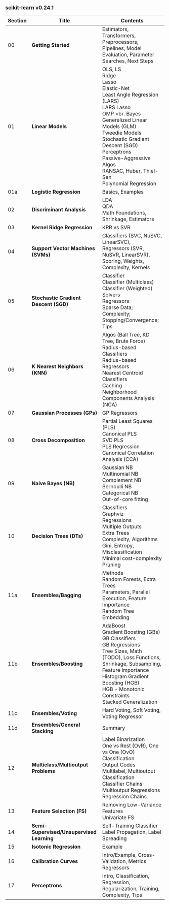 ### scikit-learn v0.24.1

| Section | Title | Contents |
| ------- | ----- | -------- |
| 00      | **Getting Started** | Estimators, Transformers, Preprocessors, Pipelines, Model Evaluation, Parameter Searches, Next Steps |
| 01      | **Linear Models** | OLS, LS <br> Ridge <br> Lasso <br> Elastic-Net <br> Least Angle Regression (LARS) <br> LARS Lasso <br> OMP <br. Bayes <br> Generalized Linear Models (GLM) <br> Tweedie Models <br> Stochastic Gradient Descent (SGD) <br> Perceptrons <br> Passive-Aggressive Algos <br> RANSAC, Huber, Thiel-Sen <br> Polynomial Regression |
| 01a     | **Logistic Regression** | Basics, Examples |
| 02      | **Discriminant Analysis** | LDA <br> QDA <br> Math Foundations, Shrinkage, Estimators |
| 03 | **Kernel Ridge Regression** | KRR vs SVR |
| 04 | **Support Vector Machines (SVMs)** | Classifiers (SVC, NuSVC, LinearSVC), <br> Regressors (SVR, NuSVR, LinearSVR),<br> Scoring, Weights,  Complexity, Kernels |
| 05 | **Stochastic Gradient Descent (SGD)** | Classifier <br> Classifier (Multiclass) <br> Classifier (Weighted) <br> Solvers <br> Regressors <br> Sparse Data; Complexity; Stopping/Convergence; Tips |
| 06 | **K Nearest Neighbors (KNN)** | Algos (Ball Tree, KD Tree, Brute Force) <br> Radius-based Classifiers <br> Radius-based Regressors <br> Nearest Centroid Classifiers <br> Caching <br> Neighborhood Components Analysis (NCA) |
| 07 | **Gaussian Processes (GPs)** | GP Regressors |
| 08 | **Cross Decomposition** | Partial Least Squares (PLS) <br> Canonical PLS <br> SVD PLS <br> PLS Regression <br> Canonical Correlation Analysis (CCA) |
| 09 | **Naive Bayes (NB)** | Gaussian NB <br> Multinomial NB <br> Complement NB <br> Bernoulli NB <br> Categorical NB <br> Out-of-core fitting |
| 10 | **Decision Trees (DTs)** | Classifiers <br> Graphviz <br> Regressions <br> Multiple Outputs <br> Extra Trees <br> Complexity, Algorithms <br> Gini, Entropy, Misclassification <br> Minimal cost-complexity Pruning |
| 11a | **Ensembles/Bagging** | Methods <br> Random Forests, Extra Trees <br> Parameters, Parallel Execution, Feature Importance <br> Random Tree Embedding
| 11b | **Ensembles/Boosting** | AdaBoost <br> Gradient Boosting (GBs) <br> GB Classifiers <br> GB Regressions <br> Tree Sizes, Math (TODO), Loss Functions, Shrinkage, Subsampling, Feature Importance <br> Histogram Gradient Boosting (HGB) <br> HGB - Monotonic Constraints <br> Stacked Generalization |
| 11c | **Ensembles/Voting** | Hard Voting, Soft Voting, Voting Regressor |
| 11d | **Ensembles/General Stacking** | Summary |
| 12 | **Multiclass/Multioutput Problems** | Label Binarization <br> One vs Rest (OvR), One vs One (OvO) Classification <br> Output Codes <br> Multilabel, Multioutput Classification <br> Classifier Chains <br> Multioutput Regressions <br> Regression Chains |
| 13 | **Feature Selection (FS)** | Removing Low-Variance Features <br> Univariate FS <br> | Recursive FS | Model-based FS | Impurity-based FS | Sequential FS | Pipeline Usage |
| 14 | **Semi-Supervised/Unsupervised Learning** | Self-Training Classifier <br> Label Propagation, Label Spreading |
| 15 | **Isotonic Regression** | Example |
| 16 | **Calibration Curves** | Intro/Example, Cross-Validation, Metrics <br> Regressors |
| 17 | **Perceptrons** | Intro, Classification, Regression, Regularization, Training, Complexity, Tips |